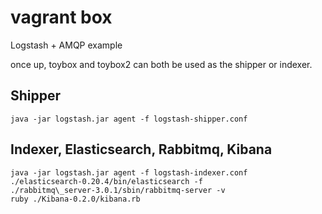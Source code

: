 # vagrant box

Logstash + AMQP example

once up, toybox and toybox2 can both be used as the shipper or indexer.

## Shipper
    java -jar logstash.jar agent -f logstash-shipper.conf

## Indexer, Elasticsearch, Rabbitmq, Kibana
    java -jar logstash.jar agent -f logstash-indexer.conf
    ./elasticsearch-0.20.4/bin/elasticsearch -f
    ./rabbitmq\_server-3.0.1/sbin/rabbitmq-server -v
    ruby ./Kibana-0.2.0/kibana.rb

